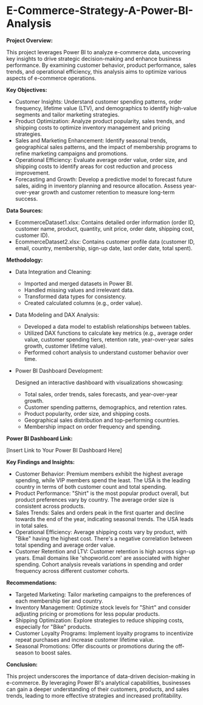 # E-Commerce-Strategy-A-Power-BI-Analysis

**Project Overview:**

This project leverages Power BI to analyze e-commerce data, uncovering key insights to drive strategic decision-making and enhance business performance. By examining customer behavior, product performance, sales trends, and operational efficiency, this analysis aims to optimize various aspects of e-commerce operations.

**Key Objectives:**

* Customer Insights: Understand customer spending patterns, order frequency, lifetime value (LTV), and demographics to identify high-value segments and tailor marketing strategies.
* Product Optimization: Analyze product popularity, sales trends, and shipping costs to optimize inventory management and pricing strategies.
* Sales and Marketing Enhancement: Identify seasonal trends, geographical sales patterns, and the impact of membership programs to refine marketing campaigns and promotions.
* Operational Efficiency: Evaluate average order value, order size, and shipping costs to identify areas for cost reduction and process improvement.
* Forecasting and Growth: Develop a predictive model to forecast future sales, aiding in inventory planning and resource allocation. Assess year-over-year growth and customer retention to measure long-term success.

**Data Sources:**

* EcommerceDataset1.xlsx: Contains detailed order information (order ID, customer name, product, quantity, unit price, order date, shipping cost, customer ID).
* EcommerceDataset2.xlsx: Contains customer profile data (customer ID, email, country, membership, sign-up date, last order date, total spent).

**Methodology:**

* Data Integration and Cleaning:

  - Imported and merged datasets in Power BI.
  - Handled missing values and irrelevant data.
  - Transformed data types for consistency.
  - Created calculated columns (e.g., order value).

* Data Modeling and DAX Analysis:

  - Developed a data model to establish relationships between tables.
  - Utilized DAX functions to calculate key metrics (e.g., average order value, customer spending tiers, retention rate, year-over-year sales growth, customer lifetime value).
  - Performed cohort analysis to understand customer behavior over time.

* Power BI Dashboard Development:

   Designed an interactive dashboard with visualizations showcasing:
   - Total sales, order trends, sales forecasts, and year-over-year growth.
   - Customer spending patterns, demographics, and retention rates.
   - Product popularity, order size, and shipping costs.
   - Geographical sales distribution and top-performing countries.
   - Membership impact on order frequency and spending.

**Power BI Dashboard Link:**

[Insert Link to Your Power BI Dashboard Here]

**Key Findings and Insights:**

* Customer Behavior: Premium members exhibit the highest average spending, while VIP members spend the least. The USA is the leading country in terms of both customer count and total spending.
* Product Performance: "Shirt" is the most popular product overall, but product preferences vary by country. The average order size is consistent across products.
* Sales Trends: Sales and orders peak in the first quarter and decline towards the end of the year, indicating seasonal trends. The USA leads in total sales.
* Operational Efficiency: Average shipping costs vary by product, with "Bike" having the highest cost. There's a negative correlation between total spending and average order value.
* Customer Retention and LTV: Customer retention is high across sign-up years. Email domains like 'shopworld.com' are associated with higher spending. Cohort analysis reveals variations in spending and order frequency across different customer cohorts.

**Recommendations:**

* Targeted Marketing: Tailor marketing campaigns to the preferences of each membership tier and country.
* Inventory Management: Optimize stock levels for "Shirt" and consider adjusting pricing or promotions for less popular products.
* Shipping Optimization: Explore strategies to reduce shipping costs, especially for "Bike" products.
* Customer Loyalty Programs: Implement loyalty programs to incentivize repeat purchases and increase customer lifetime value.
* Seasonal Promotions: Offer discounts or promotions during the off-season to boost sales.

**Conclusion:**

This project underscores the importance of data-driven decision-making in e-commerce. By leveraging Power BI's analytical capabilities, businesses can gain a deeper understanding of their customers, products, and sales trends, leading to more effective strategies and increased profitability.
